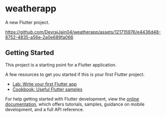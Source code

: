 # weatherapp

A new Flutter project.


https://github.com/DevrajJain04/weatherapp/assets/121715976/e4436d48-8752-4835-a56e-2a0e689fa066


## Getting Started

This project is a starting point for a Flutter application.

A few resources to get you started if this is your first Flutter project:

- [Lab: Write your first Flutter app](https://docs.flutter.dev/get-started/codelab)
- [Cookbook: Useful Flutter samples](https://docs.flutter.dev/cookbook)

For help getting started with Flutter development, view the
[online documentation](https://docs.flutter.dev/), which offers tutorials,
samples, guidance on mobile development, and a full API reference.
